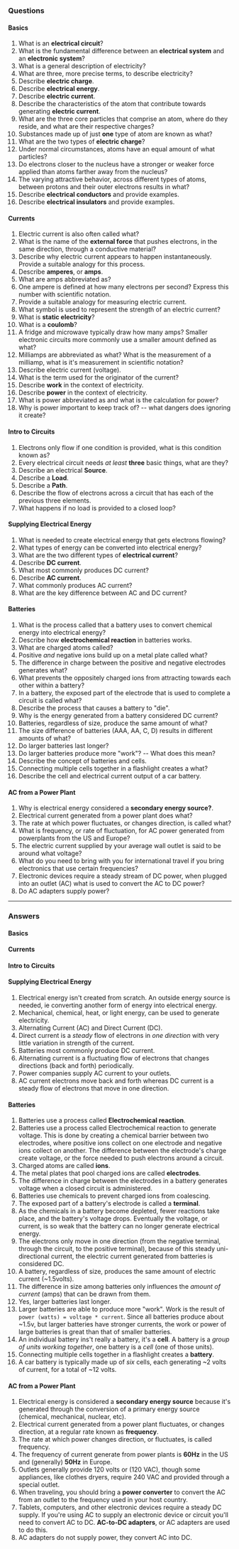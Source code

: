 ### Questions

#### Basics

1. What is an **electrical circuit**?
1. What is the fundamental difference between an **electrical system** and an **electronic system**?
1. What is a general description of electricity?
1. What are three, more precise terms, to describe electricity?
1. Describe **electric charge**.
1. Describe **electrical energy**.
1. Describe **electric current**.
1. Describe the characteristics of the atom that contribute towards generating **electric current**.
1. What are the three core particles that comprise an atom, where do they reside, and what are their respective charges?
1. Substances made up of just **one** type of atom are known as what?
1. What are the two types of **electric charge**?
1. Under normal circumstances, atoms have an equal amount of what particles?
1. Do electrons closer to the nucleus have a stronger or weaker force applied than atoms farther away from the nucleus?
1. The varying attractive behavior, across different types of atoms, between protons and their outer electrons results in what?
1. Describe **electrical conductors** and provide examples.
1. Describe **electrical insulators** and provide examples.

#### Currents

1. Electric current is also often called what?
1. What is the name of the **external force** that pushes electrons, in the same direction, through a conductive material?
1. Describe why electric current appears to happen instantaneously. Provide a suitable analogy for this process.
1. Describe **amperes**, or **amps**.
1. What are amps abbreviated as?
1. One ampere is defined at how many electrons per second? Express this number with scientific notation.
1. Provide a suitable analogy for measuring electric current.
1. What symbol is used to represent the strength of an electric current?
1. What is **static electricity**?
1. What is a **coulomb**?
1. A fridge and microwave typically draw how many amps? Smaller electronic circuits more commonly use a smaller amount defined as what?
1. Milliamps are abbreviated as what? What is the measurement of a milliamp, what is it's measurement in scientific notation?
1. Describe electric current (voltage).
1. What is the term used for the originator of the current?
1. Describe **work** in the context of electricity.
1. Describe **power** in the context of electricity.
1. What is power abbreviated as and what is the calculation for power?
1. Why is power important to keep track of? -- what dangers does ignoring it create?

#### Intro to Circuits

1. Electrons only flow if one condition is provided, what is this condition known as?
1. Every electrical circuit needs _at least_ **three** basic things, what are they?
1. Describe an electrical **Source**.
1. Describe a **Load**.
1. Describe a **Path**.
1. Describe the flow of electrons across a circuit that has each of the previous three elements.
1. What happens if no load is provided to a closed loop?

#### Supplying Electrical Energy

1. What is needed to create electrical energy that gets electrons flowing?
1. What types of energy can be converted into electrical energy?
1. What are the two different types of **electrical current**?
1. Describe **DC current**.
1. What most commonly produces DC current?
1. Describe **AC current**.
1. What commonly produces AC current?
1. What are the key difference between AC and DC current?

#### Batteries

1. What is the process called that a battery uses to convert chemical energy into electrical energy?
1. Describe how **electrochemical reaction** in batteries works.
1. What are charged atoms called?
1. Positive _and_ negative ions build up on a metal plate called what?
1. The difference in charge between the positive and negative electrodes generates what?
1. What prevents the oppositely charged ions from attracting towards each other within a battery?
1. In a battery, the exposed part of the electrode that is used to complete a circuit is called what?
1. Describe the process that causes a battery to "die".
1. Why is the energy generated from a battery considered DC current?
1. Batteries, regardless of size, produce the same amount of what?
1. The size difference of batteries (AAA, AA, C, D) results in different amounts of what?
1. Do larger batteries last longer?
1. Do larger batteries produce more "work"? -- What does this mean?
1. Describe the concept of batteries and cells.
1. Connecting multiple cells together in a flashlight creates a what?
1. Describe the cell and electrical current output of a car battery.

#### AC from a Power Plant

1. Why is electrical energy considered a **secondary energy source?**.
1. Electrical current generated from a power plant does what?
1. The rate at which power fluctuates, or changes direction, is called what?
1. What is frequency, or rate of fluctuation, for AC power generated from powerplants from the US and Europe?
1. The electric current supplied by your average wall outlet is said to be around what voltage?
1. What do you need to bring with you for international travel if you bring electronics that use certain frequencies?
1. Electronic devices require a steady stream of DC power, when plugged into an outlet (AC) what is used to convert the AC to DC power?
1. Do AC adapters supply power?

---

### Answers

#### Basics

#### Currents

#### Intro to Circuits

#### Supplying Electrical Energy

1. Electrical energy isn't created from scratch. An outside energy source is needed, ie converting another form of energy into electrical energy.
1. Mechanical, chemical, heat, or light energy, can be used to generate electricity.
1. Alternating Current (AC) and Direct Current (DC).
1. Direct current is a _steady_ flow of electrons in _one direction_ with very little variation in strength of the current.
1. Batteries most commonly produce DC current.
1. Alternating current is a fluctuating flow of electrons that changes directions (back and forth) periodically.
1. Power companies supply AC current to your outlets.
1. AC current electrons move back and forth whereas DC current is a steady flow of electrons that move in one direction.

#### Batteries

1. Batteries use a process called **Electrochemical reaction**.
1. Batteries use a process called Electrochemical reaction to generate voltage. This is done by creating a chemical barrier between two electrodes, where positive ions collect on one electrode and negative ions collect on another. The difference between the electrode's charge create voltage, or the force needed to push electrons around a circuit.
1. Charged atoms are called **ions**.
1. The metal plates that pool charged ions are called **electrodes**.
1. The difference in charge between the electrodes in a battery generates voltage when a closed circuit is administered.
1. Batteries use chemicals to prevent charged ions from coalescing.
1. The exposed part of a battery's electrode is called a **terminal**.
1. As the chemicals in a battery become depleted, fewer reactions take place, and the battery's voltage drops. Eventually the voltage, or current, is so weak that the battery can no longer generate electrical energy.
1. The electrons only move in one direction (from the negative terminal, through the circuit, to the positive terminal), because of this steady uni-directional current, the electric current generated from batteries is considered DC.
1. A battery, regardless of size, produces the same amount of electric current (~1.5volts).
1. The difference in size among batteries only influences the _amount of current_ (amps) that can be drawn from them.
1. Yes, larger batteries last longer.
1. Larger batteries are able to produce more "work". Work is the result of `power (watts) = voltage * current`. Since all batteries produce about ~1.5v, but larger batteries have stronger currents, the work or power of large batteries is great than that of smaller batteries.
1. An individual battery ins't really a battery, it's a **cell**. A battery is a _group of units working together_, one battery is a _cell_ (one of those units).
1. Connecting multiple cells together in a flashlight creates a **battery**.
1. A car battery is typically made up of _six_ cells, each generating ~2 volts of current, for a total of ~12 volts.

#### AC from a Power Plant

1. Electrical energy is considered a **secondary energy source** because it's generated through the conversion of a primary energy source (chemical, mechanical, nuclear, etc).
1. Electrical current generated from a power plant fluctuates, or changes direction, at a regular rate known as **frequency**.
1. The rate at which power changes direction, or fluctuates, is called frequency.
1. The frequency of current generate from power plants is **60Hz** in the US and (generally) **50Hz** in Europe.
1. Outlets generally provide 120 volts or (120 VAC), though some appliances, like clothes dryers, require 240 VAC and provided through a special outlet.
1. When traveling, you should bring a **power converter** to convert the AC from an outlet to the frequency used in your host country.
1. Tablets, computers, and other electronic devices require a steady DC supply. If you're using AC to supply an electronic device or circuit you'll need to convert AC to DC. **AC-to-DC adapters**, or AC adapters are used to do this.
1. AC adapters do not supply power, they convert AC into DC.
